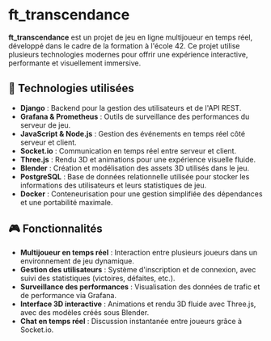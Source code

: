 # ft_transcendance

**ft_transcendance** est un projet de jeu en ligne multijoueur en temps réel, développé dans le cadre de la formation à l'école 42. Ce projet utilise plusieurs technologies modernes pour offrir une expérience interactive, performante et visuellement immersive.

## 🚀 Technologies utilisées

- **Django** : Backend pour la gestion des utilisateurs et de l'API REST.
- **Grafana & Prometheus** : Outils de surveillance des performances du serveur de jeu.
- **JavaScript & Node.js** : Gestion des événements en temps réel côté serveur et client.
- **Socket.io** : Communication en temps réel entre serveur et client.
- **Three.js** : Rendu 3D et animations pour une expérience visuelle fluide.
- **Blender** : Création et modélisation des assets 3D utilisés dans le jeu.
- **PostgreSQL** : Base de données relationnelle utilisée pour stocker les informations des utilisateurs et leurs statistiques de jeu.
- **Docker** : Conteneurisation pour une gestion simplifiée des dépendances et une portabilité maximale.

## 🎮 Fonctionnalités

- **Multijoueur en temps réel** : Interaction entre plusieurs joueurs dans un environnement de jeu dynamique.
- **Gestion des utilisateurs** : Système d'inscription et de connexion, avec suivi des statistiques (victoires, défaites, etc.).
- **Surveillance des performances** : Visualisation des données de trafic et de performance via Grafana.
- **Interface 3D interactive** : Animations et rendu 3D fluide avec Three.js, avec des modèles créés sous Blender.
- **Chat en temps réel** : Discussion instantanée entre joueurs grâce à Socket.io.
